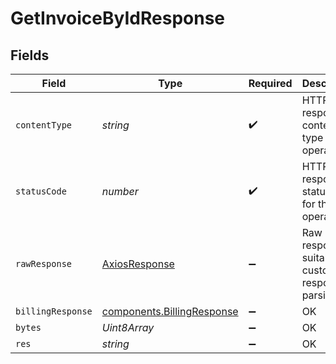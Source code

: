 # GetInvoiceByIdResponse


## Fields

| Field                                                                           | Type                                                                            | Required                                                                        | Description                                                                     |
| ------------------------------------------------------------------------------- | ------------------------------------------------------------------------------- | ------------------------------------------------------------------------------- | ------------------------------------------------------------------------------- |
| `contentType`                                                                   | *string*                                                                        | :heavy_check_mark:                                                              | HTTP response content type for this operation                                   |
| `statusCode`                                                                    | *number*                                                                        | :heavy_check_mark:                                                              | HTTP response status code for this operation                                    |
| `rawResponse`                                                                   | [AxiosResponse](https://axios-http.com/docs/res_schema)                         | :heavy_minus_sign:                                                              | Raw HTTP response; suitable for custom response parsing                         |
| `billingResponse`                                                               | [components.BillingResponse](../../../sdk/models/components/billingresponse.md) | :heavy_minus_sign:                                                              | OK                                                                              |
| `bytes`                                                                         | *Uint8Array*                                                                    | :heavy_minus_sign:                                                              | OK                                                                              |
| `res`                                                                           | *string*                                                                        | :heavy_minus_sign:                                                              | OK                                                                              |